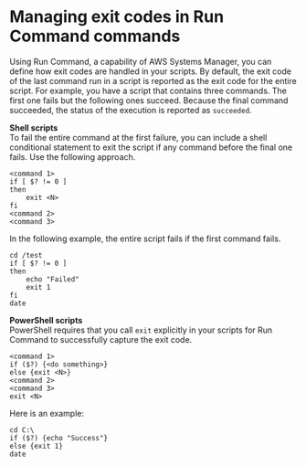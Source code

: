 # Managing exit codes in Run Command commands<a name="command-exit-codes"></a>

Using Run Command, a capability of AWS Systems Manager, you can define how exit codes are handled in your scripts\. By default, the exit code of the last command run in a script is reported as the exit code for the entire script\. For example, you have a script that contains three commands\. The first one fails but the following ones succeed\. Because the final command succeeded, the status of the execution is reported as `succeeded`\.

**Shell scripts**  
To fail the entire command at the first failure, you can include a shell conditional statement to exit the script if any command before the final one fails\. Use the following approach\.

```
<command 1>
if [ $? != 0 ]
then
    exit <N>
fi
<command 2>
<command 3>
```

In the following example, the entire script fails if the first command fails\.

```
cd /test
if [ $? != 0 ]
then
    echo "Failed"
    exit 1
fi
date
```

**PowerShell scripts**  
PowerShell requires that you call `exit` explicitly in your scripts for Run Command to successfully capture the exit code\.

```
<command 1>
if ($?) {<do something>}
else {exit <N>}
<command 2>
<command 3>
exit <N>
```

Here is an example:

```
cd C:\
if ($?) {echo "Success"}
else {exit 1}
date
```